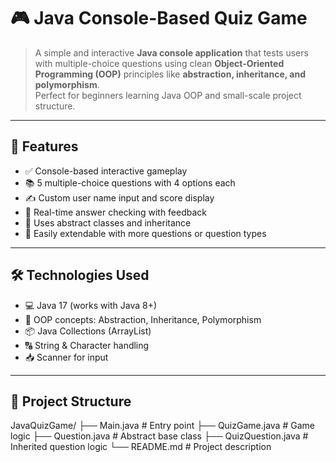# 🎮 Java Console-Based Quiz Game

> A simple and interactive **Java console application** that tests users with multiple-choice questions using clean **Object-Oriented Programming (OOP)** principles like **abstraction, inheritance, and polymorphism**.  
> Perfect for beginners learning Java OOP and small-scale project structure.

---

## 🚀 Features

- ✅ Console-based interactive gameplay
- 📚 5 multiple-choice questions with 4 options each
- ✍️ Custom user name input and score display
- 🧠 Real-time answer checking with feedback
- 🧱 Uses abstract classes and inheritance
- 🔄 Easily extendable with more questions or question types

---

## 🛠 Technologies Used

- 💻 Java 17 (works with Java 8+)
- 🧠 OOP concepts: Abstraction, Inheritance, Polymorphism
- 📦 Java Collections (ArrayList)
- 🔠 String & Character handling
- 📥 Scanner for input

---

## 📁 Project Structure
JavaQuizGame/
├── Main.java            # Entry point
├── QuizGame.java        # Game logic
├── Question.java        # Abstract base class
├── QuizQuestion.java    # Inherited question logic
└── README.md            # Project description


